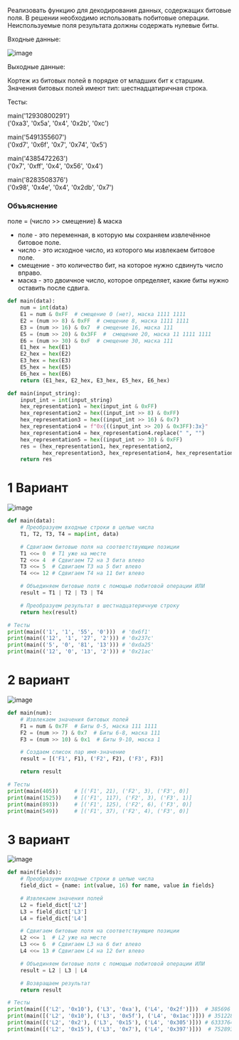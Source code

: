 Реализовать функцию для декодирования данных, содержащих битовые поля. В решении необходимо использовать побитовые операции. Неиспользуемые поля результата должны содержать нулевые биты.

Входные данные:

![image](https://github.com/mir4sem/python/assets/70198995/be2fdc6b-3634-44da-9837-b30c64b2c96f)

Выходные данные:

Кортеж из битовых полей в порядке от младших бит к старшим. Значения битовых полей имеют тип: шестнадцатиричная строка.

Тесты:

main('12930800291')
<br>
('0xa3', '0x5a', '0x4', '0x2b', '0xc')

main('5491355607')
<br>
('0xd7', '0x6f', '0x7', '0x74', '0x5')

main('4385472263')
<br>
('0x7', '0xff', '0x4', '0x56', '0x4')

main('8283508376')
<br>
('0x98', '0x4e', '0x4', '0x2db', '0x7')

### Объъяснение
поле = (число >> смещение) & маска

- поле - это переменная, в которую мы сохраняем извлечённое битовое поле.
- число - это исходное число, из которого мы извлекаем битовое поле.
- смещение - это количество бит, на которое нужно сдвинуть число вправо.
- маска - это двоичное число, которое определяет, какие биты нужно оставить после сдвига.

```python
def main(data):
    num = int(data)
    E1 = num & 0xFF  # смещение 0 (нет), маска 1111 1111
    E2 = (num >> 8) & 0xFF  # смещение 8, маска 1111 1111
    E3 = (num >> 16) & 0x7  # смещение 16, маска 111
    E5 = (num >> 20) & 0x3FF  #  смещение 20, маска 11 1111 1111
    E6 = (num >> 30) & 0xF  # смещение 30, маска 111
    E1_hex = hex(E1)
    E2_hex = hex(E2)
    E3_hex = hex(E3)
    E5_hex = hex(E5)
    E6_hex = hex(E6)
    return (E1_hex, E2_hex, E3_hex, E5_hex, E6_hex)

```

```python
def main(input_string):
    input_int = int(input_string)
    hex_representation1 = hex(input_int & 0xFF)
    hex_representation2 = hex((input_int >> 8) & 0xFF)
    hex_representation3 = hex((input_int >> 16) & 0x7)
    hex_representation4 = f"0x{((input_int >> 20) & 0x3FF):3x}"
    hex_representation4 = hex_representation4.replace(" ", "")
    hex_representation5 = hex((input_int >> 30) & 0xFF)
    res = (hex_representation1, hex_representation2,
           hex_representation3, hex_representation4, hex_representation5)
    return res

```

# 1 Вариант
![image](https://github.com/mir4sem/python/assets/70198995/596a949b-1417-49f3-985b-6d4000c80c4f)

```python
def main(data):
    # Преобразуем входные строки в целые числа
    T1, T2, T3, T4 = map(int, data)

    # Сдвигаем битовые поля на соответствующие позиции
    T1 <<= 0  # T1 уже на месте
    T2 <<= 4  # Сдвигаем T2 на 3 бита влево
    T3 <<= 5  # Сдвигаем T3 на 5 бит влево
    T4 <<= 12 # Сдвигаем T4 на 11 бит влево

    # Объединяем битовые поля с помощью побитовой операции ИЛИ
    result = T1 | T2 | T3 | T4

    # Преобразуем результат в шестнадцатеричную строку
    return hex(result)

# Тесты
print(main(('1', '1', '55', '0')))  # '0x6f1'
print(main(('12', '1', '27', '2'))) # '0x237c'
print(main(('5', '0', '81', '13'))) # '0xda25'
print(main(('12', '0', '13', '2'))) # '0x21ac'
```

# 2 вариант
![image](https://github.com/mir4sem/python/assets/70198995/0585a625-017e-4d7c-9969-609f904d109e)

```python
def main(num):
    # Извлекаем значения битовых полей
    F1 = num & 0x7F  # Биты 0-5, маска 111 1111 
    F2 = (num >> 7) & 0x7  # Биты 6-8, маска 111
    F3 = (num >> 10) & 0x1  # Биты 9-10, маска 1

    # Создаем список пар имя-значение
    result = [('F1', F1), ('F2', F2), ('F3', F3)]

    return result

# Тесты
print(main(405))     # [('F1', 21), ('F2', 3), ('F3', 0)]
print(main(1525))    # [('F1', 117), ('F2', 3), ('F3', 1)]
print(main(893))     # [('F1', 125), ('F2', 6), ('F3', 0)]
print(main(549))     # [('F1', 37), ('F2', 4), ('F3', 0)]
```

# 3 вариант
![image](https://github.com/mir4sem/python/assets/70198995/7793b74c-57d6-486e-9b65-4f5f1be3eef3)

```python
def main(fields):
    # Преобразуем входные строки в целые числа
    field_dict = {name: int(value, 16) for name, value in fields}

    # Извлекаем значения полей
    L2 = field_dict['L2']
    L3 = field_dict['L3']
    L4 = field_dict['L4']

    # Сдвигаем битовые поля на соответствующие позиции
    L2 <<= 1  # L2 уже на месте
    L3 <<= 6  # Сдвигаем L3 на 6 бит влево
    L4 <<= 13 # Сдвигаем L4 на 12 бит влево

    # Объединяем битовые поля с помощью побитовой операции ИЛИ
    result = L2 | L3 | L4

    # Возвращаем результат
    return result

# Тесты
print(main([('L2', '0x10'), ('L3', '0xa'), ('L4', '0x2f')]))  # 385696
print(main([('L2', '0x10'), ('L3', '0x5f'), ('L4', '0x1ac')])) # 3512288
print(main([('L2', '0x2'), ('L3', '0x15'), ('L4', '0x305')])) # 6333764
print(main([('L2', '0x15'), ('L3', '0x7'), ('L4', '0x397')]))  # 7528938
```

